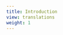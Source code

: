 ```yaml
---
title: Introduction
view: translations
weight: 1
---
```

<!--
{{< lang "en" />}}Text in English{{< lang />}}
{{< lang "fr" />}} fdsfahdskj {{< lang />}} -->
